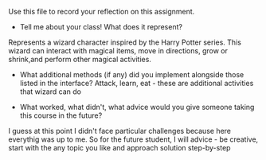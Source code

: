 Use this file to record your reflection on this assignment.

- Tell me about your class! What does it represent?

Represents a wizard character inspired by the Harry Potter series.
This wizard can interact with magical items, move in directions, grow or shrink,and perform other magical activities.

- What additional methods (if any) did you implement alongside those listed in the interface?
Attack, learn, eat - these are additional activities that wizard can do

- What worked, what didn't, what advice would you give someone taking this course in the future?

I guess at this point I didn't face particular challenges because here everythig was up to me. So for the future student, I will advice - be creative, start with the any topic you like and approach solution step-by-step
